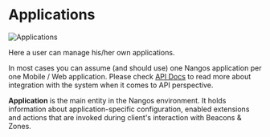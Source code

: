 # Applications

![Applications](images/applications.png)

Here a user can manage his/her own applications.

In most cases you can assume (and should use) one Nangos application per one Mobile / Web application.
Please check [API Docs](../api_docs/README.md) to read more about integration with the system
when it comes to API perspective.

**Application** is the main entity in the Nangos environment. It holds information
about application-specific configuration, enabled extensions and actions that
are invoked during client's interaction with Beacons & Zones.

